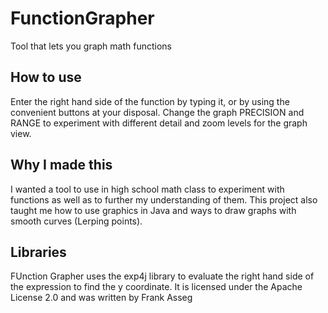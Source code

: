 # FunctionGrapher
Tool that lets you graph math functions

## How to use
Enter the right hand side of the function by typing it, or by using the convenient buttons at your disposal.
Change the graph PRECISION and RANGE to experiment with different detail and zoom levels for the graph view.

## Why I made this
I wanted a tool to use in high school math class to experiment with functions as well as to further my understanding of them.
This project also taught me how to use graphics in Java and ways to draw graphs with smooth curves (Lerping points).

## Libraries
FUnction Grapher uses the exp4j library to evaluate the right hand side of the expression to find the y coordinate.
It is licensed under the Apache License 2.0 and was written by Frank Asseg

